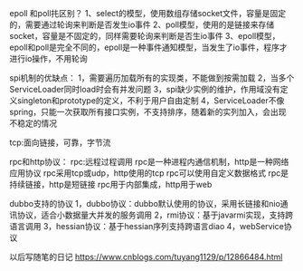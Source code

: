 epoll 和poll扥区别？
1、select的模型，使用数组存储socket文件，容量是固定的，需要通过轮询来判断是否发生io事件
2、poll模型，使用的是链接来存储socket，容量是不固定的，同样需要轮询来判断是否生io事件
3、epoll模型，epoll和poll是完全不同的，epoll是一种事件通知模型，当发生了io事件，程序才进行io操作，不用轮询


spi机制的优缺点：
1，需要遍历加载所有的实现类，不能做到按需加载
2，当多个ServiceLoader同时load时会有并发问题
3，spi缺少实例的维护，作用域没有定义singleton和prototype的定义，不利于用户自由定制
4，ServiceLoader不像spring，只能一次获取所有接口实例，不支持排序，随着新的实列加入，会出现
不稳定的情况

tcp:面向链接，可靠，字节流

rpc和http协议：
rpc:远程过程调用
rpc是一种进程内通信机制，http是一种网络应用协议
rpc采用tcp或udp，http使用的tcp
rpc可以使用自定义数据格式
rpc是持续链接，http是短链接
rpc用于内部集成，http用于web


dubbo支持的协议
1，dubbo协议：dubbo默认使用的协议，采用长链接和nio通讯协议，适合小数据量大并发的服务调用
2，rmi协议：基于javarmi实现，支持跨语言调用
3，hessian协议：基于hessian序列支持跨语言diao
4，webService协议



以后写随笔的日记
https://www.cnblogs.com/tuyang1129/p/12866484.html
